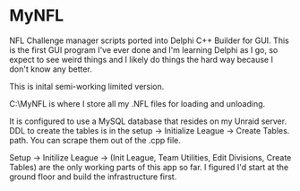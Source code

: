 # MyNFL
NFL Challenge manager scripts ported into Delphi C++ Builder for GUI.  This is the first GUI program I've ever done and I'm learning Delphi as
I go, so expect to see weird things and I likely do things the hard way because I don't know any better.

This is inital semi-working limited version.  

C:\MyNFL is where I store all my .NFL files for loading and unloading.

It is configured to use a MySQL database that resides on my Unraid server.  DDL to create the tables is in the 
  setup -> Initialize League -> Create Tables. path.  You can scrape them out of the .cpp file.
  
  Setup -> Initilize League -> (Init League, Team Utilities, Edit Divisions, Create Tables) are the only 
  working parts of this app so far.  I figured I'd start at the ground floor and build the infrastructure first.


